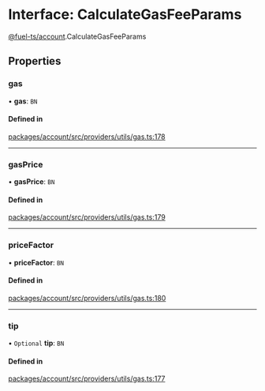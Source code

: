 # Interface: CalculateGasFeeParams

[@fuel-ts/account](/api/Account/index.md).CalculateGasFeeParams

## Properties

### gas

• **gas**: `BN`

#### Defined in

[packages/account/src/providers/utils/gas.ts:178](https://github.com/FuelLabs/fuels-ts/blob/445f0f888f28026e859fb676e7a803be367fd58d/packages/account/src/providers/utils/gas.ts#L178)

___

### gasPrice

• **gasPrice**: `BN`

#### Defined in

[packages/account/src/providers/utils/gas.ts:179](https://github.com/FuelLabs/fuels-ts/blob/445f0f888f28026e859fb676e7a803be367fd58d/packages/account/src/providers/utils/gas.ts#L179)

___

### priceFactor

• **priceFactor**: `BN`

#### Defined in

[packages/account/src/providers/utils/gas.ts:180](https://github.com/FuelLabs/fuels-ts/blob/445f0f888f28026e859fb676e7a803be367fd58d/packages/account/src/providers/utils/gas.ts#L180)

___

### tip

• `Optional` **tip**: `BN`

#### Defined in

[packages/account/src/providers/utils/gas.ts:177](https://github.com/FuelLabs/fuels-ts/blob/445f0f888f28026e859fb676e7a803be367fd58d/packages/account/src/providers/utils/gas.ts#L177)
